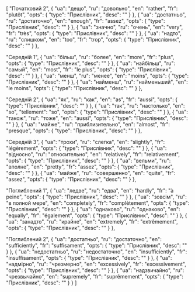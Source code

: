 [
  "Початковий 2",
  {
    "ua": "дещо",
    "ru": "довольно",
    "en": "rather",
    "fr": "plutôt",
    "opts": {
      "type": "Прислівник",
      "desc": ""
    }
  },
  {
    "ua": "достатньо",
    "ru": "достаточно",
    "en": "enough",
    "fr": "assez",
    "opts": {
      "type": "Прислівник",
      "desc": ""
    }
  },
  {
    "ua": "значно",
    "ru": "очень",
    "en": "very",
    "fr": "très",
    "opts": {
      "type": "Прислівник",
      "desc": ""
    }
  },
  {
    "ua": "надто",
    "ru": "слишком",
    "en": "too",
    "fr": "trop",
    "opts": {
      "type": "Прислівник",
      "desc": ""
    }
  },



  "Середній 1",
  {
    "ua": "більш",
    "ru": "более",
    "en": "more",
    "fr": "plus",
    "opts": {
      "type": "Прислівник",
      "desc": ""
    }
  },
  {
    "ua": "найбільш",
    "ru": "самый",
    "en": "most",
    "fr": "le plus",
    "opts": {
      "type": "Прислівник",
      "desc": ""
    }
  },
  {
    "ua": "менш",
    "ru": "менее",
    "en": "moins",
    "opts": {
      "type": "Прислівник",
      "desc": ""
    }
  },
  {
    "ua": "найменш",
    "ru": "найменьший",
    "en": "le moins",
    "opts": {
      "type": "Прислівник",
      "desc": ""
    }
  },



  "Середній 2",
  {
    "ua": "як",
    "ru": "как",
    "en": "as",
    "fr": "aussi",
    "opts": {
      "type": "Прислівник",
      "desc": ""
    }
  },
  {
    "ua": "так",
    "ru": "настолько",
    "en": "so",
    "tellement": "so",
    "opts": {
      "type": "Прислівник",
      "desc": ""
    }
  },
  {
    "ua": "також",
    "ru": "тоже",
    "en": "aussi",
    "opts": {
      "type": "Прислівник",
      "desc": ""
    }
  },
  {
    "ua": "майже",
    "ru": "приблизительно",
    "en": "almost",
    "fr": "presque",
    "opts": {
      "type": "Прислівник",
      "desc": ""
    }
  },



  "Середній 3",
  {
    "ua": "трохи",
    "ru": "слегка",
    "en": "slightly",
    "fr": "légèrement",
    "opts": {
      "type": "Прислівник",
      "desc": ""
    }
  },
  {
    "ua": "відносно",
    "ru": "относительно",
    "en": "relatively",
    "fr": "relativement",
    "opts": {
      "type": "Прислівник",
      "desc": ""
    }
  },
  {
    "ua": "вельми",
    "ru": "вполне",
    "en": "pretty",
    "fr": "assez",
    "opts": {
      "type": "Прислівник",
      "desc": ""
    }
  },
  {
    "ua": "майже",
    "ru": "совершенно",
    "en": "quite",
    "fr": "assez",
    "opts": {
      "type": "Прислівник",
      "desc": ""
    }
  },



  "Поглиблений 1",
  {
    "ua": "ледве",
    "ru": "едва",
    "en": "hardly",
    "fr": "à peine",
    "opts": {
      "type": "Прислівник",
      "desc": ""
    }
  },
  {
    "ua": "зовсім",
    "ru": "в полной мере",
    "en": "completely",
    "fr": "complètement",
    "opts": {
      "type": "Прислівник",
      "desc": ""
    }
  },
  {
    "ua": "однаково",
    "ru": "однаково",
    "en": "equally",
    "fr": "également",
    "opts": {
      "type": "Прислівник",
      "desc": ""
    }
  },
  {
    "ua": "занадто",
    "ru": "крайне",
    "en": "extremely",
    "fr": "extrêmement",
    "opts": {
      "type": "Прислівник",
      "desc": ""
    }
  },



  "Поглиблений 2",
  {
    "ua": "достатньо",
    "ru": "достаточно",
    "en": "sufficiently",
    "fr": "suffisament",
    "opts": {
      "type": "Прислівник",
      "desc": ""
    }
  },
  {
    "ua": "недостатньо",
    "ru": "недостаточно",
    "en": "insufficiently",
    "fr": "insuffisament",
    "opts": {
      "type": "Прислівник",
      "desc": ""
    }
  },
  {
    "ua": "надмірно",
    "ru": "чрезмерно",
    "en": "excessively",
    "fr": "excessivement",
    "opts": {
      "type": "Прислівник",
      "desc": ""
    }
  },
  {
    "ua": "надзвичайно",
    "ru": "чрезвычайно",
    "en": "supremely",
    "fr": "suprêmement",
    "opts": {
      "type": "Прислівник",
      "desc": ""
    }
  }
]
